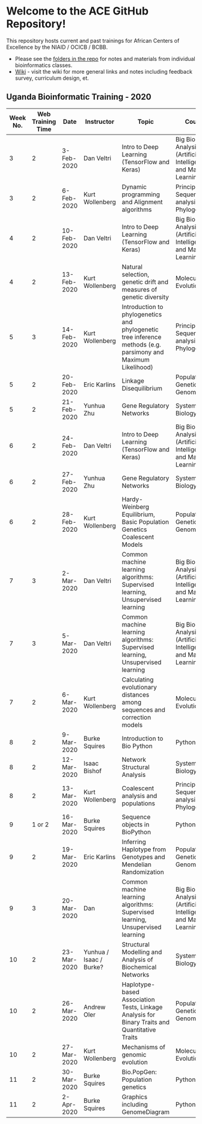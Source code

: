 # Welcome to the ACE GitHub Repository!

This repository hosts current and past trainings for African Centers of Excellence by the NIAID / OCICB / BCBB.

- Please see the [folders in the repo](https://github.com/niaid/ACE) for notes and materials from individual bioinformatics classes.
- [Wiki](https://github.com/niaid/ACE/wiki) - visit the wiki for more general links and notes including feedback survey, curriculum design, et.


## Uganda Bioinformatic Training - 2020

| Week No.  | Web Training Time | Date        | Instructor              | Topic                                                                                                         | Course                                                               | Date (british format) |
|-----------|-------------------|-------------|-------------------------|---------------------------------------------------------------------------------------------------------------|----------------------------------------------------------------------|-----------------------|
| 3         | 2                 | 3-Feb-2020  | Dan Veltri              | Intro to Deep Learning (TensorFlow and Keras)                                                                 | Big Bio-data Analysis (Artificial Intelligence and Machine Learning) | 03.02.2020            |
| 3         | 2                 | 6-Feb-2020  | Kurt Wollenberg         | Dynamic programming and Alignment algorithms                                                                  | Principles of Sequence analysis and Phylogenetics                    | 06.02.2020            |
| 4         | 2                 | 10-Feb-2020 | Dan Veltri              | Intro to Deep Learning (TensorFlow and Keras)                                                                 | Big Bio-data Analysis (Artificial Intelligence and Machine Learning) | 10.02.2020            |
| 4         | 2                 | 13-Feb-2020 | Kurt Wollenberg         | Natural selection, genetic drift and measures of genetic diversity                                            | Molecular Evolution                                                  | 13.02.2020            |
| 5         | 3                 | 14-Feb-2020 | Kurt Wollenberg         | Introduction to phylogenetics and phylogenetic tree inference methods (e.g. parsimony and Maximum Likelihood) | Principles of Sequence analysis and Phylogenetics                    | 17.02.2020            |
| 5         | 2                 | 20-Feb-2020 | Eric Karlins            | Linkage Disequilibrium                                                                                        | Population Genetics & Genomics                                       | 20.02.2020            |
| 5         | 2                 | 21-Feb-2020 | Yunhua Zhu              | Gene Regulatory Networks                                                                                      | Systems Biology  2                                                   | 21.02.2020            |
| 6         | 2                 | 24-Feb-2020 | Dan Veltri              | Intro to Deep Learning (TensorFlow and Keras)                                                                 | Big Bio-data Analysis (Artificial Intelligence and Machine Learning) | 24.02.2020            |
| 6         | 2                 | 27-Feb-2020 | Yunhua Zhu              | Gene Regulatory Networks                                                                                      | Systems Biology  2                                                   | 27.02.2020            |
| 6         | 2                 | 28-Feb-2020 | Kurt Wollenberg         | Hardy-Weinberg Equilibrium, Basic Population Genetics Coalescent Models                                       | Population Genetics & Genomics                                       | 28.02.2020            |
| 7         | 3                 | 2-Mar-2020  | Dan Veltri              | Common machine learning algorithms: Supervised learning,  Unsupervised learning                               | Big Bio-data Analysis (Artificial Intelligence and Machine Learning) | 02.03.2020            |
| 7         | 3                 | 5-Mar-2020  | Dan Veltri              | Common machine learning algorithms: Supervised learning,  Unsupervised learning                               | Big Bio-data Analysis (Artificial Intelligence and Machine Learning) | 05.03.2020            |
| 7         | 2                 | 6-Mar-2020  | Kurt Wollenberg         | Calculating evolutionary distances among sequences and correction models                                      | Molecular Evolution                                                  | 06.03.2020            |
| 8         | 2                 | 9-Mar-2020  | Burke Squires           | Introduction to Bio Python                                                                                    | Python                                                               | 09.03.2020            |
| 8         | 2                 | 12-Mar-2020 | Isaac Bishof            | Network Structural Analysis                                                                                   | Systems Biology  2                                                   | 12.03.2020            |
| 8         | 2                 | 13-Mar-2020 | Kurt Wollenberg         | Coalescent analysis and populations                                                                           | Principles of Sequence analysis and Phylogenetics                    | 13.03.2020            |
| 9         | 1 or 2            | 16-Mar-2020 | Burke Squires           | Sequence objects in BioPython                                                                                 | Python                                                               | 16.03.2020            |
| 9         | 2                 | 19-Mar-2020 | Eric Karlins            | Inferring Haplotype from Genotypes and Mendelian Randomization                                                | Population Genetics & Genomics                                       | 19.03.2020            |
| 9         | 3                 | 20-Mar-2020 | Dan                     | Common machine learning algorithms: Supervised learning,  Unsupervised learning                               | Big Bio-data Analysis (Artificial Intelligence and Machine Learning) | 20.03.2020            |
| 10        | 2                 | 23-Mar-2020 | Yunhua / Isaac / Burke? | Structural Modelling and Analysis of Biochemical Networks                                                     | Systems Biology  2                                                   | 23.03.2020            |
| 10        | 2                 | 26-Mar-2020 | Andrew Oler             | Haplotype-based Association Tests, Linkage Analysis for Binary Traits and Quantitative Traits                 | Population Genetics & Genomics                                       | 26.03.2020            |
| 10        | 2                 | 27-Mar-2020 | Kurt Wollenberg         | Mechanisms of genomic evolution                                                                               | Molecular Evolution                                                  | 27.03.2020            |
| 11        | 2                 | 30-Mar-2020 | Burke Squires           | Bio.PopGen: Population genetics                                                                               | Python                                                               | 30.03.2020            |
| 11        | 2                 | 2-Apr-2020  | Burke Squires           | Graphics including GenomeDiagram                                                                              | Python                                                               | 02.04.2020            |
